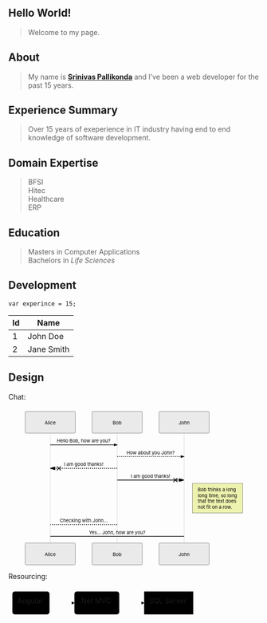 <!DOCTYPE html>
<html>

<head>
  <meta charset="utf-8">
  <meta name="viewport" content="width=device-width, initial-scale=1.0">
  <title>Welcome file</title>
  <link rel="stylesheet" href="https://stackedit.io/style.css" />
</head>

<body class="stackedit">
  <div class="stackedit__html"><h2 id="hello-world">Hello World!</h2>
<blockquote>
<p>Welcome to my page.</p>
</blockquote>
<h2 id="about">About</h2>
<blockquote>
<p>My name is <strong><a href="https://pallikonda-srinivas.com">Srinivas Pallikonda</a></strong> and I’ve been a web developer for the past 15 years.</p>
</blockquote>
<h2 id="experience-summary">Experience Summary</h2>
<blockquote>
<p>Over 15 years of exeperience in IT industry having end to end knowledge of software development.</p>
</blockquote>
<h2 id="domain-expertise">Domain Expertise</h2>
<blockquote>
<p>BFSI<br>
Hitec<br>
Healthcare<br>
ERP</p>
</blockquote>
<h2 id="education">Education</h2>
<blockquote>
<p>Masters in Computer Applications<br>
Bachelors in <em>Life Sciences</em></p>
</blockquote>
<h2 id="development">Development</h2>
<pre class=" language-javascript"><code class="prism  language-javascript"><span class="token keyword">var</span> experince <span class="token operator">=</span> <span class="token number">15</span><span class="token punctuation">;</span>
</code></pre>

<table>
<thead>
<tr>
<th>Id</th>
<th>Name</th>
</tr>
</thead>
<tbody>
<tr>
<td>1</td>
<td>John Doe</td>
</tr>
<tr>
<td>2</td>
<td>Jane Smith</td>
</tr>
</tbody>
</table><h2 id="design">Design</h2>
<p>Chat:</p>
<div class="mermaid"><svg xmlns="http://www.w3.org/2000/svg" id="mermaid-svg-fSzxhS8fvf9IelPV" height="100%" width="100%" style="max-width:750px;" viewBox="-50 -10 750 469"><g></g><g><line id="actor12" x1="75" y1="5" x2="75" y2="458" class="actor-line" stroke-width="0.5px" stroke="#999"></line><rect x="0" y="0" fill="#eaeaea" stroke="#666" width="150" height="65" rx="3" ry="3" class="actor"></rect><text x="75" y="32.5" dominant-baseline="central" alignment-baseline="central" class="actor" style="text-anchor: middle;"><tspan x="75" dy="0">Alice</tspan></text></g><g><line id="actor13" x1="275" y1="5" x2="275" y2="458" class="actor-line" stroke-width="0.5px" stroke="#999"></line><rect x="200" y="0" fill="#eaeaea" stroke="#666" width="150" height="65" rx="3" ry="3" class="actor"></rect><text x="275" y="32.5" dominant-baseline="central" alignment-baseline="central" class="actor" style="text-anchor: middle;"><tspan x="275" dy="0">Bob</tspan></text></g><g><line id="actor14" x1="475" y1="5" x2="475" y2="458" class="actor-line" stroke-width="0.5px" stroke="#999"></line><rect x="400" y="0" fill="#eaeaea" stroke="#666" width="150" height="65" rx="3" ry="3" class="actor"></rect><text x="475" y="32.5" dominant-baseline="central" alignment-baseline="central" class="actor" style="text-anchor: middle;"><tspan x="475" dy="0">John</tspan></text></g><defs><marker id="arrowhead" refX="5" refY="2" markerWidth="6" markerHeight="4" orient="auto"><path d="M 0,0 V 4 L6,2 Z"></path></marker></defs><defs><marker id="crosshead" markerWidth="15" markerHeight="8" orient="auto" refX="16" refY="4"><path fill="black" stroke="#000000" stroke-width="1px" d="M 9,2 V 6 L16,4 Z" style="stroke-dasharray: 0px, 0px;"></path><path fill="none" stroke="#000000" stroke-width="1px" d="M 0,1 L 6,7 M 6,1 L 0,7" style="stroke-dasharray: 0px, 0px;"></path></marker></defs><g><text x="175" y="93" class="messageText" style="text-anchor: middle;">Hello Bob, how are you?</text><line x1="75" y1="100" x2="275" y2="100" class="messageLine0" stroke-width="2" stroke="black" marker-end="url(#arrowhead)" style="fill: none;"></line></g><g><text x="375" y="128" class="messageText" style="text-anchor: middle;">How about you John?</text><line x1="275" y1="135" x2="475" y2="135" class="messageLine1" stroke-width="2" stroke="black" marker-end="url(#arrowhead)" style="stroke-dasharray: 3px, 3px; fill: none;"></line></g><g><text x="175" y="163" class="messageText" style="text-anchor: middle;">I am good thanks!</text><line x1="275" y1="170" x2="75" y2="170" class="messageLine1" stroke-width="2" stroke="black" marker-end="url(#crosshead)" style="stroke-dasharray: 3px, 3px; fill: none;"></line></g><g><text x="375" y="198" class="messageText" style="text-anchor: middle;">I am good thanks!</text><line x1="275" y1="205" x2="475" y2="205" class="messageLine0" stroke-width="2" stroke="black" marker-end="url(#crosshead)" style="fill: none;"></line></g><g><rect x="500" y="215" fill="#EDF2AE" stroke="#666" width="150" height="88" rx="0" ry="0" class="note"></rect><text x="496" y="239" fill="black" class="noteText"><tspan x="516" fill="black">Bob thinks a long</tspan></text><text x="496" y="256" fill="black" class="noteText"><tspan x="516" fill="black">long time, so long</tspan></text><text x="496" y="273" fill="black" class="noteText"><tspan x="516" fill="black">that the text does</tspan></text><text x="496" y="290" fill="black" class="noteText"><tspan x="516" fill="black">not fit on a row.</tspan></text></g><g><text x="175" y="331" class="messageText" style="text-anchor: middle;">Checking with John...</text><line x1="275" y1="338" x2="75" y2="338" class="messageLine1" stroke-width="2" stroke="black" style="stroke-dasharray: 3px, 3px; fill: none;"></line></g><g><text x="275" y="366" class="messageText" style="text-anchor: middle;">Yes... John, how are you?</text><line x1="75" y1="373" x2="475" y2="373" class="messageLine0" stroke-width="2" stroke="black" style="fill: none;"></line></g><g><rect x="0" y="393" fill="#eaeaea" stroke="#666" width="150" height="65" rx="3" ry="3" class="actor"></rect><text x="75" y="425.5" dominant-baseline="central" alignment-baseline="central" class="actor" style="text-anchor: middle;"><tspan x="75" dy="0">Alice</tspan></text></g><g><rect x="200" y="393" fill="#eaeaea" stroke="#666" width="150" height="65" rx="3" ry="3" class="actor"></rect><text x="275" y="425.5" dominant-baseline="central" alignment-baseline="central" class="actor" style="text-anchor: middle;"><tspan x="275" dy="0">Bob</tspan></text></g><g><rect x="400" y="393" fill="#eaeaea" stroke="#666" width="150" height="65" rx="3" ry="3" class="actor"></rect><text x="475" y="425.5" dominant-baseline="central" alignment-baseline="central" class="actor" style="text-anchor: middle;"><tspan x="475" dy="0">John</tspan></text></g></svg></div>
<p>Resourcing:</p>
<div class="mermaid"><svg xmlns="http://www.w3.org/2000/svg" id="mermaid-svg-QGNhTh5ttkLQUHSl" width="100%" style="max-width: 379.125px;" viewBox="0 0 379.125 62"><g transform="translate(-12, -12)"><g class="output"><g class="clusters"></g><g class="edgePaths"><g class="edgePath" style="opacity: 1;"><path class="path" d="M94.5625,43L119.5625,43L144.5625,43" marker-end="url(#arrowhead64)" style="fill:none"></path><defs><marker id="arrowhead64" viewBox="0 0 10 10" refX="9" refY="5" markerUnits="strokeWidth" markerWidth="8" markerHeight="6" orient="auto"><path d="M 0 0 L 10 5 L 0 10 z" class="arrowheadPath" style="stroke-width: 1px; stroke-dasharray: 1px, 0px;"></path></marker></defs></g><g class="edgePath" style="opacity: 1;"><path class="path" d="M234.59375,43L259.59375,43L284.59375,43" marker-end="url(#arrowhead65)" style="fill:none"></path><defs><marker id="arrowhead65" viewBox="0 0 10 10" refX="9" refY="5" markerUnits="strokeWidth" markerWidth="8" markerHeight="6" orient="auto"><path d="M 0 0 L 10 5 L 0 10 z" class="arrowheadPath" style="stroke-width: 1px; stroke-dasharray: 1px, 0px;"></path></marker></defs></g></g><g class="edgeLabels"><g class="edgeLabel" transform="" style="opacity: 1;"><g transform="translate(0,0)" class="label"><foreignObject width="0" height="0"><div xmlns="http://www.w3.org/1999/xhtml" style="display: inline-block; white-space: nowrap;"><span class="edgeLabel"></span></div></foreignObject></g></g><g class="edgeLabel" transform="" style="opacity: 1;"><g transform="translate(0,0)" class="label"><foreignObject width="0" height="0"><div xmlns="http://www.w3.org/1999/xhtml" style="display: inline-block; white-space: nowrap;"><span class="edgeLabel"></span></div></foreignObject></g></g></g><g class="nodes"><g class="node" id="A" transform="translate(57.28125,43)" style="opacity: 1;"><rect rx="5" ry="5" x="-37.28125" y="-23" width="74.5625" height="46"></rect><g class="label" transform="translate(0,0)"><g transform="translate(-27.28125,-13)"><foreignObject width="54.5625" height="26"><div xmlns="http://www.w3.org/1999/xhtml" style="display: inline-block; white-space: nowrap;">Angular</div></foreignObject></g></g></g><g class="node" id="C" transform="translate(189.578125,43)" style="opacity: 1;"><rect rx="5" ry="5" x="-45.015625" y="-23" width="90.03125" height="46"></rect><g class="label" transform="translate(0,0)"><g transform="translate(-35.015625,-13)"><foreignObject width="70.03125" height="26"><div xmlns="http://www.w3.org/1999/xhtml" style="display: inline-block; white-space: nowrap;">.Net MVC</div></foreignObject></g></g></g><g class="node" id="D" transform="translate(333.859375,43)" style="opacity: 1;"><rect rx="0" ry="0" x="-49.265625" y="-23" width="98.53125" height="46"></rect><g class="label" transform="translate(0,0)"><g transform="translate(-39.265625,-13)"><foreignObject width="78.53125" height="26"><div xmlns="http://www.w3.org/1999/xhtml" style="display: inline-block; white-space: nowrap;">SQL Server</div></foreignObject></g></g></g></g></g></g></svg></div>
</div>
</body>

</html>
